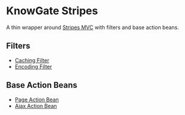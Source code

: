 # KnowGate Stripes

A thin wrapper around [Stripes MVC](https://stripesframework.atlassian.net/wiki/display/STRIPES/Home) with filters and base action beans.

## Filters

- [Caching Filter](https://sergiomt.github.io/knowgate-stripes/com/knowgate/stripes/CachingFilter.html)
- [Encoding Filter](https://sergiomt.github.io/knowgate-stripes/com/knowgate/stripes/EncodingFilter.html)

## Base Action Beans

- [Page Action Bean](https://sergiomt.github.io/knowgate-stripes/com/knowgate/stripes/BaseStripesBean.html)
- [Ajax Action Bean](https://sergiomt.github.io/knowgate-stripes/com/knowgate/stripes/BaseAjaxBean.html)
